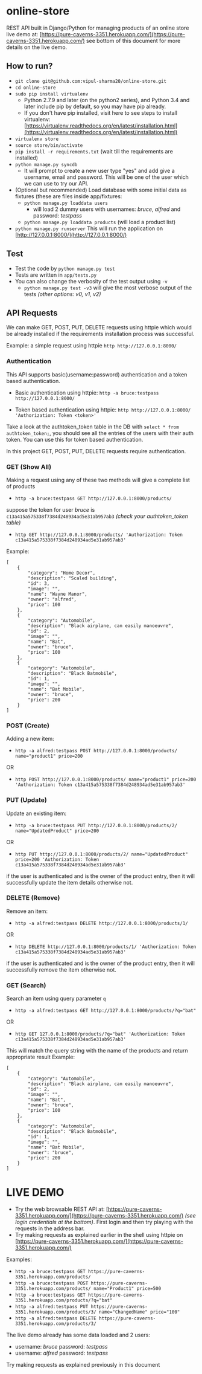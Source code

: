 online-store
============

REST API built in Django/Python for managing products of an online store
live demo at: [https://pure-caverns-3351.herokuapp.com/](https://pure-caverns-3351.herokuapp.com/)
see bottom of this document for more details on the live demo.

How to run?
------------
* `git clone git@github.com:vipul-sharma20/online-store.git`
* `cd online-store`
* `sudo pip install virtualenv`
     * Python 2.7.9 and later (on the python2 series), and Python 3.4 and later include pip by default, so you may have pip already.
     * If you don't have pip installed, visit here to see steps to install virtualenv: [https://virtualenv.readthedocs.org/en/latest/installation.html](https://virtualenv.readthedocs.org/en/latest/installation.html)
* `virtualenv store`
* `source store/bin/activate`
* `pip install -r requirements.txt` (wait till the requirements are installed)
* `python manage.py syncdb`
     * It will prompt to create a new user type "yes" and add give a username, email and password. This will be one of the user which we can use to try our API.
* (Optional but recommended) Load database with some initial data as fixtures (these are files inside app/fixtures:
     * `python manage.py loaddata users` 
        * will load 2 dummy users with usernames: _bruce_, _alfred_ and password: _testpass_
     * `python manage.py loaddata products` (will load a product list)
* `python manage.py runserver` This will run the application on [http://127.0.0.1:8000/](http://127.0.0.1:8000/)

Test
----
* Test the code by `python manage.py test`
* Tests are written in `app/tests.py`
* You can also change the verbosity of the test output using `-v`
    * `python manage.py test -v3` will give the most verbose output of the tests _(other options: v0, v1, v2)_


API Requests
------------
We can make GET, POST, PUT, DELETE requests using httpie which would be already installed if the requirements installation process was successful.

Example: a simple request using httpie `http http://127.0.0.1:8000/`

### Authentication ###
This API supports basic(username:password) authentication and a token based authentication.

* Basic authentication using httpie: `http -a bruce:testpass http://127.0.0.1:8000/`

* Token based authentication using httpie: `http http://127.0.0.1:8000/ 'Authorization: Token <token>'`

Take a look at the authtoken_token table in the DB with `select * from authtoken_token;`, you should see all the entries of the users with their auth token. You can use this for token based authentication.

In this project GET, POST, PUT, DELETE requests require authentication.

### GET (Show All) ###
Making a request using any of these two methods will give a complete list of products

* `http -a bruce:testpass GET http://127.0.0.1:8000/products/`

suppose the token for user _bruce_ is `c13a415a575338f7384d248934ad5e31ab957ab3` _(check your authtoken_token table)_

* `http GET http://127.0.0.1:8000/products/ 'Authorization: Token c13a415a575338f7384d248934ad5e31ab957ab3'`

Example:

    [
        {
            "category": "Home Decor",
            "description": "Scaled building",
            "id": 3,
            "image": "",
            "name": "Wayne Manor",
            "owner": "alfred",
            "price": 100
        },
        {
            "category": "Automobile",
            "description": "Black airplane, can easily manoeuvre",
            "id": 2,
            "image": "",
            "name": "Bat",
            "owner": "bruce",
            "price": 100
        },
        {
            "category": "Automobile",
            "description": "Black Batmobile",
            "id": 1,
            "image": "",
            "name": "Bat Mobile",
            "owner": "bruce",
            "price": 200
        }
    ]

### POST (Create) ###
Adding a new item:
* `http -a alfred:testpass POST http://127.0.0.1:8000/products/ name="product1" price=200`

OR
* `http POST http://127.0.0.1:8000/products/ name="product1" price=200 'Authorization: Token c13a415a575338f7384d248934ad5e31ab957ab3'`

### PUT (Update) ###
Update an existing item:
* `http -a bruce:testpass PUT http://127.0.0.1:8000/products/2/ name="UpdatedProduct" price=200`

OR
* `http PUT http://127.0.0.1:8000/products/2/ name="UpdatedProduct" price=200 'Authorization: Token c13a415a575338f7384d248934ad5e31ab957ab3'`

if the user is authenticated and is the owner of the product entry, then it will successfully update the item details otherwise not.

### DELETE (Remove) ###
Remove an item:
* `http -a alfred:testpass DELETE http://127.0.0.1:8000/products/1/`

OR
* `http DELETE http://127.0.0.1:8000/products/1/ 'Authorization: Token c13a415a575338f7384d248934ad5e31ab957ab3'`

if the user is authenticated and is the owner of the product entry, then it will successfully remove the item otherwise not.

### GET (Search) ###
Search an item using query parameter `q`
* `http -a alfred:testpass GET http://127.0.0.1:8000/products/?q="bat"`

OR

* `http GET 127.0.0.1:8000/products/?q="bat" 'Authorization: Token c13a415a575338f7384d248934ad5e31ab957ab3'`

This will match the query string with the name of the products and return appropriate result
Example:

    [
        {
            "category": "Automobile",
            "description": "Black airplane, can easily manoeuvre",
            "id": 2,
            "image": "",
            "name": "Bat",
            "owner": "bruce",
            "price": 100
        },
        {
            "category": "Automobile",
            "description": "Black Batmobile",
            "id": 1,
            "image": "",
            "name": "Bat Mobile",
            "owner": "bruce",
            "price": 200
        }
    ]

LIVE DEMO
=========
* Try the web browsable REST API at: [https://pure-caverns-3351.herokuapp.com/](https://pure-caverns-3351.herokuapp.com/) _(see login credentials at the bottom)_. First login and then try playing with the requests in the address bar.
* Try making requests as explained earlier in the shell using httpie on [https://pure-caverns-3351.herokuapp.com/](https://pure-caverns-3351.herokuapp.com/)

Examples: 

* `http -a bruce:testpass GET https://pure-caverns-3351.herokuapp.com/products/`
* `http -a bruce:testpass POST https://pure-caverns-3351.herokuapp.com/products/ name="Product1" price=500`
* `http -a bruce:testpass GET https://pure-caverns-3351.herokuapp.com/products/?q="bat"`
* `http -a alfred:testpass PUT https://pure-caverns-3351.herokuapp.com/products/3/ name="ChangedName" price="100"`
* `http -a alfred:testpass DELETE https://pure-caverns-3351.herokuapp.com/products/3/`

The live demo already has some data loaded and 2 users:
* username: _bruce_ password: _testpass_
* username: _alfred_ password: _testpass_

Try making requests as explained previously in this document
